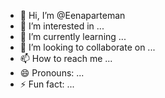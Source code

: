 - 👋 Hi, I’m @Eenaparteman
- 👀 I’m interested in ...
- 🌱 I’m currently learning ...
- 💞️ I’m looking to collaborate on ...
- 📫 How to reach me ...
- 😄 Pronouns: ...
- ⚡ Fun fact: ...

<!---
Eenaparteman/Eenaparteman is a ✨ special ✨ repository because its `README.md` (this file) appears on your GitHub profile.
You can click the Preview link to take a look at your changes.
--->
